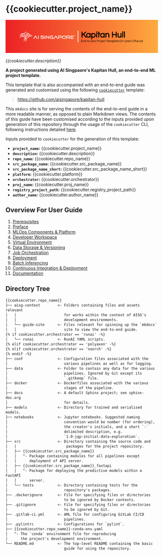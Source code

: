 # {{cookiecutter.project_name}}

![AI Singapore's Kapitan Hull EPTG Onprem Run:ai Banner](./kapitan-hull-eptg-onprem-runai-banner.png)

_{{cookiecutter.description}}_

__A project generated using AI Singpaore's Kapitan Hull, an end-to-end 
ML project template.__

This template that is also accompanied with an end-to-end guide was
generated and customised using the following [`cookiecutter`][ccutter]
template:

> https://github.com/aisingapore/kapitan-hull

This `mkdocs` site is for serving the contents of the end-to-end guide 
in a more readable manner, as opposed to plain Markdown views. The 
contents of this guide have been customised according to the inputs 
provided upon generation of this repository through the usage of the 
`cookiecutter` CLI, following instructions detailed [here][kh-readme].

Inputs provided to `cookiecutter` for the generation of this template:

- __`project_name`:__ {{cookiecutter.project_name}}
- __`description`:__ {{cookiecutter.description}}
- __`repo_name`:__ {{cookiecutter.repo_name}}
- __`src_package_name`:__ {{cookiecutter.src_package_name}}
- __`src_package_name_short`:__ {{cookiecutter.src_package_name_short}}
- __`platform`:__ {{cookiecutter.platform}}
- __`orchestrator`:__ {{cookiecutter.orchestrator}}
- __`proj_name`:__ {{cookiecutter.proj_name}}
- __`registry_project_path`:__ {{cookiecutter.registry_project_path}}
- __`author_name`:__ {{cookiecutter.author_name}}

[ccutter]: https://cookiecutter.readthedocs.io/en/stable/
[kh-readme]: https://github.com/aisingapore/ml-project-cookiecutter-onprem-runai/blob/main/README.md

## Overview For User Guide

1.  [Prerequisites](./guide-for-user/01-prerequisites.md)
2.  [Preface](./guide-for-user/02-preface.md)
3.  [MLOps Components & Platform](./guide-for-user/03-mlops-components-platform.md)
4.  [Developer Workspace](guide-for-user/04-dev-wksp.md)
5.  [Virtual Environment](./guide-for-user/05-virtual-env.md)
6.  [Data Storage & Versioning](./guide-for-user/06-data-storage-versioning.md)
7.  [Job Orchestration](./guide-for-user/07-job-orchestration.md)
8.  [Deployment](./guide-for-user/08-deployment.md)
9.  [Batch Inferencing](./guide-for-user/09-batch-inferencing.md)
10. [Continuous Integration & Deployment](./guide-for-user/10-cicd.md)
11. [Documentation](./guide-for-user/11-documentation.md)

## Directory Tree

```tree
{{cookiecutter.repo_name}}
├── aisg-context        <- Folders containing files and assets relevant
│   │                      for works within the context of AISG's
│   │                      development environments.
│   └── guide-site      <- Files relevant for spinning up the `mkdocs`
│   │                      site to view the end-to-end guide.
{% if cookiecutter.orchestrator == 'runai' -%}
│   └── runai           <- RunAI YAML scripts.
{% elif cookiecutter.orchestrator == 'polyaxon' -%}
{% elif cookiecutter.orchestrator == 'noorch' -%}
{% endif -%}
├── conf                <- Configuration files associated with the
│                          various pipelines as well as for logging.
├── data                <- Folder to contain any data for the various
│                          pipelines. Ignored by Git except its
│                          `.gitkeep` file.
├── docker              <- Dockerfiles associated with the various
│                          stages of the pipeline.
├── docs                <- A default Sphinx project; see sphinx-doc.org
│                          for details.
├── models              <- Directory for trained and serialised models.
├── notebooks           <- Jupyter notebooks. Suggested naming
│                          convention would be number (for ordering),
│                          the creator's initials, and a short `-`
│                          delimited description, e.g.
│                          `1.0-jqp-initial-data-exploration`.
├── src                 <- Directory containing the source code and
|   |                       packages for the project repository.
│   ├── {{cookiecutter.src_package_name}}
│   │   ^- Package containing modules for all pipelines except
│   │      deployment of API server.
│   ├── {{cookiecutter.src_package_name}}_fastapi
│   │   ^- Package for deploying the predictive models within a FastAPI
│   │      server.
│   └── tests           <- Directory containing tests for the
│                          repository's packages.
├── .dockerignore       <- File for specifying files or directories
│                          to be ignored by Docker contexts.
├── .gitignore          <- File for specifying files or directories
│                          to be ignored by Git.
├── .gitlab-ci.yml      <- AML file for configuring GitLab CI/CD
│                          pipelines.
├── .pylintrc           <- Configurations for `pylint`.
├── {{cookiecutter.repo_name}}-conda-env.yaml
│   ^- The `conda` environment file for reproducing
│      the project's development environment.
└── README.md           <- The top-level README containing the basic
                           guide for using the repository.
```
